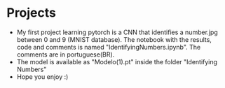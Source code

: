 # Projects
- My first project learning pytorch is a CNN that identifies a number.jpg between 0 and 9 (MNIST database). The notebook with the results, code and comments is named "IdentifyingNumbers.ipynb". The comments are in portuguese(BR). 
- The model is available as "Modelo(1).pt" inside the folder "Identifying Numbers"
- Hope you enjoy :) 

